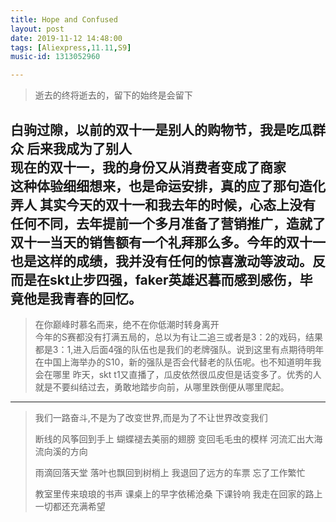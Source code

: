 ```yaml
---
title: Hope and Confused
layout: post
date: 2019-11-12 14:48:00
tags: [Aliexpress,11.11,S9]
music-id: 1313052960

---
```


> 逝去的终将逝去的，留下的始终是会留下

白驹过隙，以前的双十一是别人的购物节，我是吃瓜群众
后来我成为了别人  
现在的双十一，我的身份又从消费者变成了商家  
这种体验细细想来，也是命运安排，真的应了那句造化弄人
其实今天的双十一和我去年的时候，心态上没有任何不同，去年提前一个多月准备了营销推广，造就了双十一当天的销售额有一个礼拜那么多。今年的双十一也是这样的成绩，我并没有任何的惊喜激动等波动。反而是在skt止步四强，faker英雄迟暮而感到感伤，毕竟他是我青春的回忆。  
---
> 在你巅峰时慕名而来，绝不在你低潮时转身离开  
今年的S赛都没有打满五局的，总以为有让二追三或者是3：2的戏码，结果都是3：1,进入后面4强的队伍也是我们的老牌强队。说到这里有点期待明年在中国上海举办的S10，新的强队是否会代替老的队伍呢。也不知道明年我会在哪里
昨天，skt t1又直播了，瓜皮依然很瓜皮但是话变多了。优秀的人就是不要纠结过去，勇敢地踏步向前，从哪里跌倒便从哪里爬起。

---
> 我们一路奋斗,不是为了改变世界,而是为了不让世界改变我们
>
> 断线的风筝回到手上
> 蝴蝶褪去美丽的翅膀 
> 变回毛毛虫的模样
> 河流汇出大海 
> 流向溪的方向
> 
> 雨滴回落天堂
> 落叶也飘回到树梢上
> 我退回了远方的车票 忘了工作繁忙
> 
> 教室里传来琅琅的书声
> 课桌上的早字依稀沧桑
> 下课铃响 我走在回家的路上
> 一切都还充满希望

